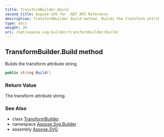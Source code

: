```yaml
---
title: TransformBuilder.Build
second_title: Aspose.SVG for .NET API Reference
description: TransformBuilder Build method. Builds the transform attribute string
type: docs
weight: 20
url: /net/aspose.svg.builder/transformbuilder/build/
---
```

## TransformBuilder.Build method

Builds the transform attribute string.

```csharp
public string Build()
```

### Return Value

The transform attribute string.

### See Also

* class [TransformBuilder](../)
* namespace [Aspose.Svg.Builder](../../../aspose.svg.builder/)
* assembly [Aspose.SVG](../../../)
